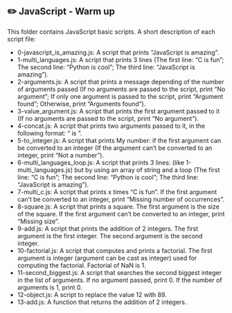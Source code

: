 ## :pencil2: JavaScript - Warm up

This folder contains JavaScript basic scripts.  A short description of each script file:
+ 0-javascript_is_amazing.js: A script that prints “JavaScript is amazing”.
+ 1-multi_languages.js: A script that prints 3 lines (The first line: “C is fun”; The second line: “Python is cool”; The third line: “JavaScript is amazing”).
+ 2-arguments.js: A script that prints a message depending of the number of arguments passed (If no arguments are passed to the script, print “No argument”; If only one argument is passed to the script, print “Argument found”; Otherwise, print “Arguments found”).
+ 3-value_argument.js: A script that prints the first argument passed to it (If no arguments are passed to the script, print “No argument”).
+ 4-concat.js: A script that prints two arguments passed to it, in the following format: “ is ”.
+ 5-to_integer.js: A script that prints My number: <first argument converted in integer> if the first argument can be converted to an integer (If the argument can’t be converted to an integer, print “Not a number”).
+ 6-multi_languages_loop.js: A script that prints 3 lines: (like 1-multi_languages.js) but by using an array of string and a loop (The first line: “C is fun”; The second line: “Python is cool”; The third line: “JavaScript is amazing”).
+ 7-multi_c.js: A script that prints x times “C is fun”. If the first argument can’t be converted to an integer, print “Missing number of occurrences”.
+ 8-square.js: A script that prints a square. The first argument is the size of the square. If the first argument can’t be converted to an integer, print “Missing size”.
+ 9-add.js: A script that prints the addition of 2 integers. The first argument is the first integer. The second argument is the second integer.
+ 10-factorial.js: A script that computes and prints a factorial. The first argument is integer (argument can be cast as integer) used for computing the factorial. Factorial of NaN is 1.
+ 11-second_biggest.js: A script that searches the second biggest integer in the list of arguments. If no argument passed, print 0. If the number of arguments is 1, print 0.
+ 12-object.js: A script to replace the value 12 with 89.
+ 13-add.js: A function that returns the addition of 2 integers.
<!--stackedit_data:
eyJoaXN0b3J5IjpbMTc2NDkxNzIzMV19
-->